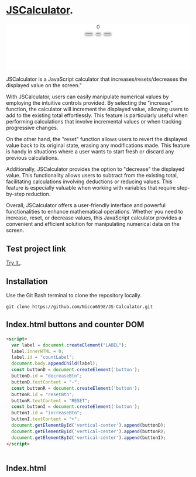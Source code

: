# [JSCalculator](https://jscalculator-8da4c.web.app/).

![Alt text](/images/screenshotJS.jpg "JSCalculator index")

JSCalculator is a JavaScript calculator that increases/resets/decreases the displayed value on the screen."

With JSCalculator, users can easily manipulate numerical values by employing the intuitive controls provided. By selecting the "increase" function, the calculator will increment the displayed value, allowing users to add to the existing total effortlessly. This feature is particularly useful when performing calculations that involve incremental values or when tracking progressive changes.

On the other hand, the "reset" function allows users to revert the displayed value back to its original state, erasing any modifications made. This feature is handy in situations where a user wants to start fresh or discard any previous calculations.

Additionally, JSCalculator provides the option to "decrease" the displayed value. This functionality allows users to subtract from the existing total, facilitating calculations involving deductions or reducing values. This feature is especially valuable when working with variables that require step-by-step reduction.

Overall, JSCalculator offers a user-friendly interface and powerful functionalities to enhance mathematical operations. Whether you need to increase, reset, or decrease values, this JavaScript calculator provides a convenient and efficient solution for manipulating numerical data on the screen.

## Test project link

[Try It.](https://jscalculator-8da4c.web.app/).

## Installation

Use the Git Bash terminal to clone the repository locally.

```gitbash
git clone https://github.com/Nicco6598/JS-Calculator.git
```

## Index.html buttons and counter DOM

```html
<script>
  var label = document.createElement("LABEL");
  label.innerHTML = 0;
  label.id = "countLabel";
  document.body.appendChild(label);
  const buttonD = document.createElement('button');
  buttonD.id = "decreaseBtn";
  buttonD.textContent = "-";
  const buttonR = document.createElement('button');
  buttonR.id = "resetBtn";
  buttonR.textContent = "RESET";
  const buttonI = document.createElement('button');
  buttonI.id = "increaseBtn";
  buttonI.textContent = "+";
  document.getElementById('vertical-center').append(buttonD);
  document.getElementById('vertical-center').append(buttonR);
  document.getElementById('vertical-center').append(buttonI);
</script>
    
```

## Index.html <script> functions

```js
let count = 0;

document.getElementById("decreaseBtn").onclick = function(){
    count-=1;
    document.getElementById("countLabel").innerHTML = count;
}

document.getElementById("resetBtn").onclick = function(){
    count=0;
    document.getElementById("countLabel").innerHTML = count;
}

document.getElementById("increaseBtn").onclick = function(){
    count+=1;
    document.getElementById("countLabel").innerHTML = count;
}
```

## License

[MIT](https://github.com/Nicco6598/JS-CalculatorProject/blob/main/license.txt)